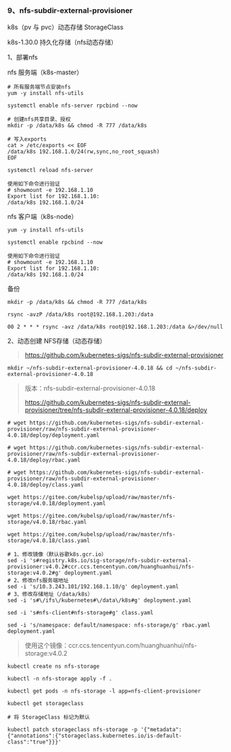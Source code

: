 ### 9、nfs-subdir-external-provisioner

k8s（pv 与 pvc）动态存储 StorageClass

k8s-1.30.0 持久化存储（nfs动态存储）

1、部署nfs

nfs 服务端（k8s-master）

```shell
# 所有服务端节点安装nfs
yum -y install nfs-utils

systemctl enable nfs-server rpcbind --now

# 创建nfs共享目录、授权
mkdir -p /data/k8s && chmod -R 777 /data/k8s

# 写入exports
cat > /etc/exports << EOF
/data/k8s 192.168.1.0/24(rw,sync,no_root_squash)
EOF
 
systemctl reload nfs-server
 
使用如下命令进行验证
# showmount -e 192.168.1.10
Export list for 192.168.1.10:
/data/k8s 192.168.1.0/24
```

nfs 客户端（k8s-node）

```shell
yum -y install nfs-utils
 
systemctl enable rpcbind --now
 
使用如下命令进行验证
# showmount -e 192.168.1.10
Export list for 192.168.1.10:
/data/k8s 192.168.1.0/24
```

备份

```shell
mkdir -p /data/k8s && chmod -R 777 /data/k8s

rsync -avzP /data/k8s root@192.168.1.203:/data

00 2 * * * rsync -avz /data/k8s root@192.168.1.203:/data &>/dev/null
```

2、动态创建 NFS存储（动态存储）

> https://github.com/kubernetes-sigs/nfs-subdir-external-provisioner

```shell
mkdir ~/nfs-subdir-external-provisioner-4.0.18 && cd ~/nfs-subdir-external-provisioner-4.0.18
```

> 版本：nfs-subdir-external-provisioner-4.0.18
>
> https://github.com/kubernetes-sigs/nfs-subdir-external-provisioner/tree/nfs-subdir-external-provisioner-4.0.18/deploy

```shell
# wget https://github.com/kubernetes-sigs/nfs-subdir-external-provisioner/raw/nfs-subdir-external-provisioner-4.0.18/deploy/deployment.yaml
 
# wget https://github.com/kubernetes-sigs/nfs-subdir-external-provisioner/raw/nfs-subdir-external-provisioner-4.0.18/deploy/rbac.yaml
 
# wget https://github.com/kubernetes-sigs/nfs-subdir-external-provisioner/raw/nfs-subdir-external-provisioner-4.0.18/deploy/class.yaml
```

```shell
wget https://gitee.com/kubelsp/upload/raw/master/nfs-storage/v4.0.18/deployment.yaml
 
wget https://gitee.com/kubelsp/upload/raw/master/nfs-storage/v4.0.18/rbac.yaml
 
wget https://gitee.com/kubelsp/upload/raw/master/nfs-storage/v4.0.18/class.yaml
```

```shell
# 1、修改镜像（默认谷歌k8s.gcr.io）
sed -i 's#registry.k8s.io/sig-storage/nfs-subdir-external-provisioner:v4.0.2#ccr.ccs.tencentyun.com/huanghuanhui/nfs-storage:v4.0.2#g' deployment.yaml
# 2、修改nfs服务端地址
sed -i 's/10.3.243.101/192.168.1.10/g' deployment.yaml
# 3、修改存储地址（/data/k8s）
sed -i 's#\/ifs\/kubernetes#\/data\/k8s#g' deployment.yaml

sed -i 's#nfs-client#nfs-storage#g' class.yaml

sed -i 's/namespace: default/namespace: nfs-storage/g' rbac.yaml deployment.yaml
```

> 使用这个镜像：ccr.ccs.tencentyun.com/huanghuanhui/nfs-storage:v4.0.2 

```shell
kubectl create ns nfs-storage

kubectl -n nfs-storage apply -f .

kubectl get pods -n nfs-storage -l app=nfs-client-provisioner

kubectl get storageclass
```

```shell
# 将 StorageClass 标记为默认

kubectl patch storageclass nfs-storage -p '{"metadata": {"annotations":{"storageclass.kubernetes.io/is-default-class":"true"}}}'
```
